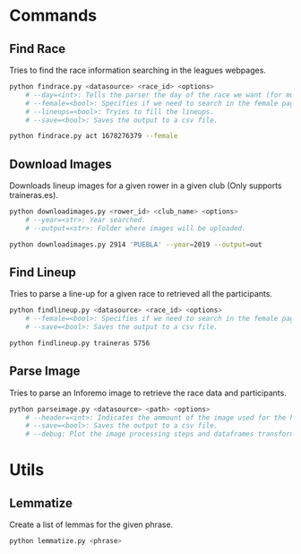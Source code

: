 # Commands

## Find Race

Tries to find the race information searching in the leagues webpages.

```sh
python findrace.py <datasource> <race_id> <options>
    # --day=<int>: Tells the parser the day of the race we want (for multi-race pages).
    # --female=<bool>: Specifies if we need to search in the female pages.
    # --lineups=<bool>: Tryies to fill the lineups.
    # --save=<bool>: Saves the output to a csv file.

python findrace.py act 1678276379 --female
```

## Download Images

Downloads lineup images for a given rower in a given club (Only supports traineras.es).

```sh
python downloadimages.py <rower_id> <club_name> <options>
    # --year=<str>: Year searched.
    # --output=<str>: Folder where images will be uploaded.

python downloadimages.py 2914 'PUEBLA' --year=2019 --output=out
```

## Find Lineup

Tries to parse a line-up for a given race to retrieved all the participants.

```sh
python findlineup.py <datasource> <race_id> <options>
    # --female=<bool>: Specifies if we need to search in the female pages.
    # --save=<bool>: Saves the output to a csv file.

python findlineup.py traineras 5756
```

## Parse Image

Tries to parse an Inforemo image to retrieve the race data and participants.

```sh
python parseimage.py <datasource> <path> <options>
    # --header=<int>: Indicates the ammount of the image used for the header (default = 3) representing 1/3.
    # --save=<bool>: Saves the output to a csv file.
    # --debug: Plot the image processing steps and dataframes transformations done.
```

# Utils

## Lemmatize

Create a list of lemmas for the given phrase.

```sh
python lemmatize.py <phrase>
```
